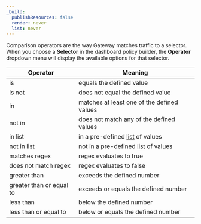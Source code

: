 ```yaml
---
_build:
  publishResources: false
  render: never
  list: never
---
```


Comparison operators are the way Gateway matches traffic to a selector. When you choose a **Selector** in the dashboard policy builder, the **Operator** dropdown menu will display the available options for that selector.

| Operator                 | Meaning                                                                          |
| ------------------------ | -------------------------------------------------------------------------------- |
| is                       | equals the defined value                                                         |
| is not                   | does not equal the defined value                                                 |
| in                       | matches at least one of the defined values                                       |
| not in                   | does not match any of the defined values                                         |
| in list                  | in a pre-defined [list](/cloudflare-one/policies/filtering/lists/) of values     |
| not in list              | not in a pre-defined [list](/cloudflare-one/policies/filtering/lists/) of values |
| matches regex            | regex evaluates to true                                                          |
| does not match regex     | regex evaluates to false                                                         |
| greater than             | exceeds the defined number                                                       |
| greater than or equal to | exceeds or equals the defined number                                             |
| less than                | below the defined number                                                         |
| less than or equal to    | below or equals the defined number                                               |
